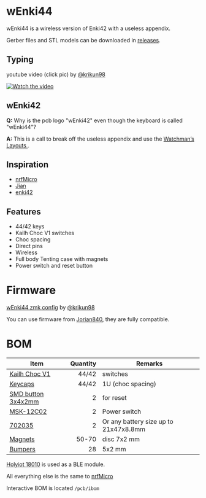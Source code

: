 # wEnki44

wEnki44 is a wireless version of Enki42 with a useless appendix.

Gerber files and STL models can be downloaded in [releases](https://github.com/aroum/wEnki44/releases).

## Typing

youtube video (click pic) by [@krikun98](https://github.com/krikun98)

[![Watch the video](https://img.youtube.com/vi/zcw8uevsyJg/maxresdefault.jpg)](https://youtu.be/zcw8uevsyJg)

## wEnki42

**Q:** Why is the pcb logo "wEnki42" even though the keyboard is called "wEnki44"?

**A:** This is a call to break off the useless appendix and use the [Watchman’s Layouts ](https://github.com/aroum/Watchman-layouts).

## Inspiration

* [nrfMicro](https://github.com/joric/nrfmicro)
* [Jian](https://github.com/KGOH/Jian-Info)
* [enki42](https://www.reddit.com/r/ErgoMechKeyboards/comments/qeq2qg/enki42_slim_ergo_keyboard/)
  
## Features

* 44/42 keys
* Kailh Choc V1 switches
* Choc spacing
* Direct pins 
* Wireless
* Full body Tenting case with magnets
* Power switch and reset button
  

# Firmware

[wEnki44 zmk config](https://github.com/krikun98/zmk-config/tree/wEnki44) by [@krikun98](https://github.com/krikun98)

You can use firmware from [Jorian840](https://github.com/krikun98/jorian840), they are fully compatible. 
# BOM

| Item                                                                   | Quantity | Remarks                              |
| ---------------------------------------------------------------------- | -------: | ------------------------------------ |
| [Kailh Choc V1](https://aliexpress.ru/item/32959996455.html)           | 44/42    | switches                             |
| [Keycaps](https://aliexpress.ru/item/33026798318.html)                 | 44/42    | 1U (choc spacing)                    |
| [SMD button 3x4x2mm](https://aliexpress.ru/item/1005003812819985.html) | 2        | for reset                            |
| [MSK-12C02](https://aliexpress.ru/item/1005001398386692.html)          | 2        | Power switch                         |
| [702035](https://aliexpress.ru/item/1005003738158239.html)             | 2        | Or any battery size up to 21x47x8.8mm|
| [Magnets](https://aliexpress.ru/item/1005002757445161.html)            | 50-70    | disc 7x2 mm                          |
| [Bumpers](https://aliexpress.ru/item/4001188580018.html)               | 28       | 5x2 mm                               |

[Holyiot 18010](https://aliexpress.ru/item/32951888809.html) is used as a BLE module. 

All everything else is the same to [nrfMicro](https://github.com/joric/nrfmicro/wiki/Components)

Interactive BOM is located ```/pcb/ibom```

